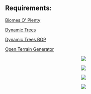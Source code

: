 ## Requirements: 

[Biomes O' Plenty](https://www.curseforge.com/minecraft/mc-mods/biomes-o-plenty/files/all?page=1&pageSize=20&version=1.12.2)

[Dynamic Trees](https://www.curseforge.com/minecraft/mc-mods/dynamictrees/files/all?page=1&pageSize=20&version=1.12.2)

[Dynamic Trees BOP](https://www.curseforge.com/minecraft/mc-mods/dtbop/files/all?page=1&pageSize=20&version=1.12.2)

[Open Terrain Generator](https://www.curseforge.com/minecraft/mc-mods/open-terrain-generator/files/all?page=1&pageSize=20&version=1.12.2)

<p align="center">
	<img src="https://i.postimg.cc/nzrNfhw2/2024-10-05-17-45-14.png" />

 <p align="center">
	<img src="https://i.postimg.cc/MTLN6JCS/2024-10-06-00-34-44.png" />

 <p align="center">
	<img src="https://i.postimg.cc/DmkNGdfp/2024-10-06-14-33-09.png" />

 <p align="center">
	<img src="https://i.postimg.cc/4yhMnFGh/2024-10-07-06-21-21.png" />
